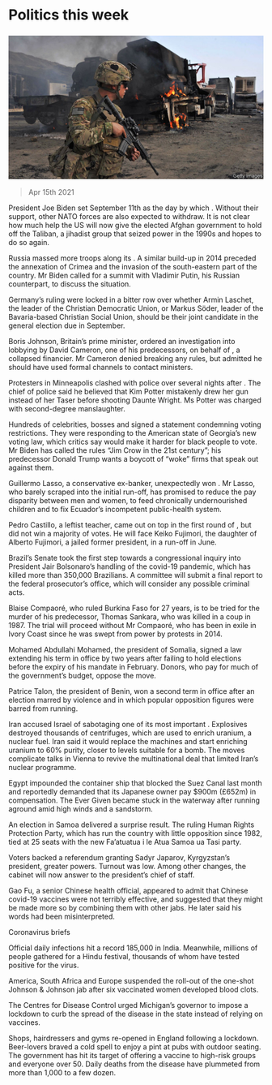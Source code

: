 ###### 

# Politics this week 

#####  

![image](images/20210417_WWP001_0.jpg) 

> Apr 15th 2021 

President Joe Biden set September 11th as the day by which . Without their support, other NATO forces are also expected to withdraw. It is not clear how much help the US will now give the elected Afghan government to hold off the Taliban, a jihadist group that seized power in the 1990s and hopes to do so again.

Russia massed more troops along its . A similar build-up in 2014 preceded the annexation of Crimea and the invasion of the south-eastern part of the country. Mr Biden called for a summit with Vladimir Putin, his Russian counterpart, to discuss the situation.


Germany’s ruling  were locked in a bitter row over whether Armin Laschet, the leader of the Christian Democratic Union, or Markus Söder, leader of the Bavaria-based Christian Social Union, should be their joint candidate in the general election due in September.

Boris Johnson, Britain’s prime minister, ordered an investigation into lobbying by David Cameron, one of his predecessors, on behalf of , a collapsed financier. Mr Cameron denied breaking any rules, but admitted he should have used formal channels to contact ministers.

Protesters in Minneapolis clashed with police over several nights after . The chief of police said he believed that Kim Potter mistakenly drew her gun instead of her Taser before shooting Daunte Wright. Ms Potter was charged with second-degree manslaughter.

Hundreds of celebrities, bosses and  signed a statement condemning voting restrictions. They were responding to the American state of Georgia’s new voting law, which critics say would make it harder for black people to vote. Mr Biden has called the rules “Jim Crow in the 21st century”; his predecessor Donald Trump wants a boycott of “woke” firms that speak out against them.

Guillermo Lasso, a conservative ex-banker, unexpectedly won . Mr Lasso, who barely scraped into the initial run-off, has promised to reduce the pay disparity between men and women, to feed chronically undernourished children and to fix Ecuador’s incompetent public-health system.

Pedro Castillo, a leftist teacher, came out on top in the first round of , but did not win a majority of votes. He will face Keiko Fujimori, the daughter of Alberto Fujimori, a jailed former president, in a run-off in June.

Brazil’s Senate took the first step towards a congressional inquiry into President Jair Bolsonaro’s handling of the covid-19 pandemic, which has killed more than 350,000 Brazilians. A committee will submit a final report to the federal prosecutor’s office, which will consider any possible criminal acts.

Blaise Compaoré, who ruled Burkina Faso for 27 years, is to be tried for the murder of his predecessor, Thomas Sankara, who was killed in a coup in 1987. The trial will proceed without Mr Compaoré, who has been in exile in Ivory Coast since he was swept from power by protests in 2014.

Mohamed Abdullahi Mohamed, the president of Somalia, signed a law extending his term in office by two years after failing to hold elections before the expiry of his mandate in February. Donors, who pay for much of the government’s budget, oppose the move.

Patrice Talon, the president of Benin, won a second term in office after an election marred by violence and in which popular opposition figures were barred from running.

Iran accused Israel of sabotaging one of its most important . Explosives destroyed thousands of centrifuges, which are used to enrich uranium, a nuclear fuel. Iran said it would replace the machines and start enriching uranium to 60% purity, closer to levels suitable for a bomb. The moves complicate talks in Vienna to revive the multinational deal that limited Iran’s nuclear programme.

Egypt impounded the container ship that blocked the Suez Canal last month and reportedly demanded that its Japanese owner pay $900m (£652m) in compensation. The Ever Given became stuck in the waterway after running aground amid high winds and a sandstorm.

An election in Samoa delivered a surprise result. The ruling Human Rights Protection Party, which has run the country with little opposition since 1982, tied at 25 seats with the new Fa’atuatua i le Atua Samoa ua Tasi party.

Voters backed a referendum granting Sadyr Japarov, Kyrgyzstan’s president, greater powers. Turnout was low. Among other changes, the cabinet will now answer to the president’s chief of staff.

Gao Fu, a senior Chinese health official, appeared to admit that Chinese covid-19 vaccines were not terribly effective, and suggested that they might be made more so by combining them with other jabs. He later said his words had been misinterpreted.

Coronavirus briefs


Official daily infections hit a record 185,000 in India. Meanwhile, millions of people gathered for a Hindu festival, thousands of whom have tested positive for the virus.

America, South Africa and Europe suspended the roll-out of the one-shot Johnson &amp; Johnson jab after six vaccinated women developed blood clots.

The Centres for Disease Control urged Michigan’s governor to impose a lockdown to curb the spread of the disease in the state instead of relying on vaccines.

Shops, hairdressers and gyms re-opened in England following a lockdown. Beer-lovers braved a cold spell to enjoy a pint at pubs with outdoor seating. The government has hit its target of offering a vaccine to high-risk groups and everyone over 50. Daily deaths from the disease have plummeted from more than 1,000 to a few dozen.

